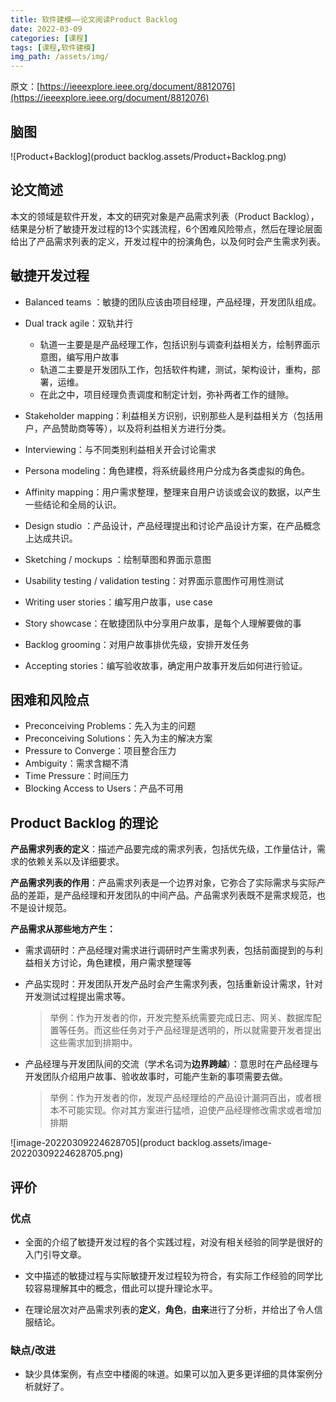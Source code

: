 ```yaml
---
title: 软件建模——论文阅读Product Backlog
date: 2022-03-09
categories: [课程]
tags: [课程,软件建模]   
img_path: /assets/img/
---
```


原文：[https://ieeexplore.ieee.org/document/8812076](https://ieeexplore.ieee.org/document/8812076)


## 脑图

![Product+Backlog](product backlog.assets/Product+Backlog.png)



## 论文简述

本文的领域是软件开发，本文的研究对象是产品需求列表（Product Backlog），结果是分析了敏捷开发过程的13个实践流程，6个困难风险带点，然后在理论层面给出了产品需求列表的定义，开发过程中的扮演角色，以及何时会产生需求列表。



## 敏捷开发过程

- Balanced teams ：敏捷的团队应该由项目经理，产品经理，开发团队组成。

- Dual track agile：双轨并行
  - 轨道一主要是是产品经理工作，包括识别与调查利益相关方，绘制界面示意图，编写用户故事
  - 轨道二主要是开发团队工作，包括软件构建，测试，架构设计，重构，部署，运维。
  - 在此之中，项目经理负责调度和制定计划，弥补两者工作的缝隙。
- Stakeholder mapping：利益相关方识别，识别那些人是利益相关方（包括用户，产品赞助商等等），以及将利益相关方进行分类。
- Interviewing：与不同类别利益相关开会讨论需求
- Persona modeling：角色建模，将系统最终用户分成为各类虚拟的角色。
- Affinity mapping：用户需求整理，整理来自用户访谈或会议的数据，以产生一些结论和全局的认识。
- Design studio ：产品设计，产品经理提出和讨论产品设计方案，在产品概念上达成共识。
- Sketching / mockups ：绘制草图和界面示意图
- Usability testing / validation testing：对界面示意图作可用性测试
- Writing user stories：编写用户故事，use case
- Story showcase：在敏捷团队中分享用户故事，是每个人理解要做的事
- Backlog grooming：对用户故事排优先级，安排开发任务
- Accepting stories：编写验收故事，确定用户故事开发后如何进行验证。

## 困难和风险点

- Preconceiving Problems：先入为主的问题
- Preconceiving Solutions：先入为主的解决方案
- Pressure to Converge：项目整合压力
- Ambiguity：需求含糊不清
- Time Pressure：时间压力
- Blocking Access to Users：产品不可用



## Product Backlog 的理论

**产品需求列表的定义**：描述产品要完成的需求列表，包括优先级，工作量估计，需求的依赖关系以及详细要求。

**产品需求列表的作用**：产品需求列表是一个边界对象，它弥合了实际需求与实际产品的差距，是产品经理和开发团队的中间产品。产品需求列表既不是需求规范，也不是设计规范。

**产品需求从那些地方产生：**

- 需求调研时：产品经理对需求进行调研时产生需求列表，包括前面提到的与利益相关方讨论，角色建模，用户需求整理等

- 产品实现时：开发团队开发产品时会产生需求列表，包括重新设计需求，针对开发测试过程提出需求等。

  > 举例：作为开发者的你，开发完整系统需要完成日志、网关、数据库配置等任务。而这些任务对于产品经理是透明的，所以就需要开发者提出这些需求加到排期中。

- 产品经理与开发团队间的交流（学术名词为**边界跨越**）：意思时在产品经理与开发团队介绍用户故事、验收故事时，可能产生新的事项需要去做。

  > 举例：作为开发者的你，发现产品经理给的产品设计漏洞百出，或者根本不可能实现。你对其方案进行猛喷，迫使产品经理修改需求或者增加排期

![image-20220309224628705](product backlog.assets/image-20220309224628705.png)

## 评价

### 优点

- 全面的介绍了敏捷开发过程的各个实践过程，对没有相关经验的同学是很好的入门引导文章。
- 文中描述的敏捷过程与实际敏捷开发过程较为符合，有实际工作经验的同学比较容易理解其中的概念，借此可以提升理论水平。

- 在理论层次对产品需求列表的**定义**，**角色**，**由来**进行了分析，并给出了令人信服结论。

### 缺点/改进

- 缺少具体案例，有点空中楼阁的味道。如果可以加入更多更详细的具体案例分析就好了。